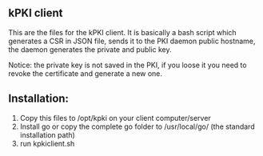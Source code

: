 ## kPKI client

This are the files for the kPKI client. It is basically a bash script which generates a CSR in JSON file, sends it to the PKI daemon public hostname, the daemon generates the private and public key.

Notice: the private key is not saved in the PKI, if you loose it you need to revoke the certificate and generate a new one.

## Installation:

1. Copy this files to /opt/kpki on your client computer/server
2. Install go or copy the complete go folder to /usr/local/go/ (the standard installation path)
4. run kpkiclient.sh

